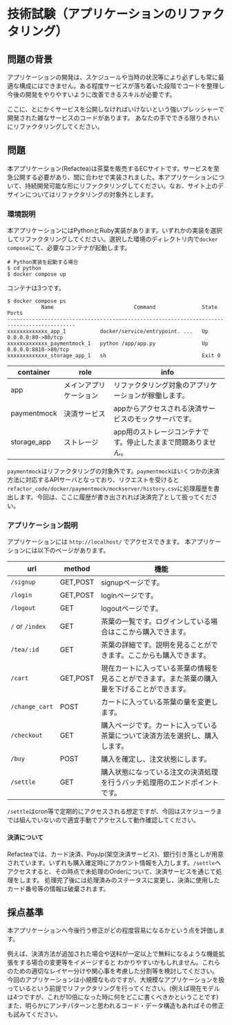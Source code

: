 # 技術試験（アプリケーションのリファクタリング）

## 問題の背景

アプリケーションの開発は、スケジュールや当時の状況等により必ずしも常に最適な構成にはできません。ある程度サービスが落ち着いた段階でコードを整理し今後の開発をやりやすいように改善できるスキルが必要です。

ここに、とにかくサービスを公開しなければいけないという強いプレッシャーで開発された雑なサービスのコードがあります。
あなたの手でできる限りきれいにリファクタリングしてください。

## 問題

本アプリケーション(Refactea)は茶葉を販売するECサイトです。サービスを至急公開する必要があり、間に合わせで実装されました。本アプリケーションについて、持続開発可能な形にリファクタリングしてください。なお、サイト上のデザインについてはリファクタリングの対象外とします。

### 環境説明

本アプリケーションにはPythonとRuby実装があります。いずれかの実装を選択してリファクタリングしてください。選択した環境のディレクトリ内で`docker compose`にて、必要なコンテナが起動します。


```
# Python実装を起動する場合
$ cd python
$ docker compose up
```

コンテナは3つです。


```
$ docker compose ps
           Name                          Command               State           Ports
--------------------------------------------------------------------------------------------
xxxxxxxxxxxxx_app_1           docker/service/entrypoint. ...   Up       0.0.0.0:80->80/tcp
xxxxxxxxxxxxx_paymentmock_1   python /app/app.py               Up       0.0.0.0:8810->80/tcp
xxxxxxxxxxxxx_storage_app_1   sh                               Exit 0
```


|container| role| info|
|---------|-----|-----|
|app| メインアプリケーション| リファクタリング対象のアプリケーションが稼働します。|
|paymentmock|決済サービス| appからアクセスされる決済サービスのモックサーバです。|
|storage_app|ストレージ| app用のストレージコンテナです。停止したままで問題ありません。|

`paymentmock`はリファクタリングの対象外です。`paymentmock`はいくつかの決済方法に対応するAPIサーバとなっており、リクエストを受けると`refactor_code/docker/paymentmock/mockserver/history.csv`に処理履歴を書出します。今回は、ここに履歴が書き出されれば決済完了として扱ってください。

### アプリケーション説明

アプリケーションには `http://localhost/` でアクセスできます。 本アプリケーションには以下のページがあります。

|url|method|機能|
|----|---|---|
|`/signup`|GET,POST| signupページです。|
|`/login`|GET,POST| loginページです。|
|`/logout`|GET| logoutページです。|
|`/` or `/index`|GET| 茶葉の一覧です。ログインしている場合はここから購入できます。|
|`/tea/:id`|GET|茶葉の詳細です。説明を見ることができます。ここからも購入できます。|
|`/cart`|GET,POST|現在カートに入っている茶葉の情報を見ることができます。また茶葉の購入量を下げることができます。|
|`/change_cart`|POST | カートに入っている茶葉の量を変更します。|
|`/checkout`|GET | 購入ページです。カートに入っている茶葉について決済方法を選択し、購入します。|
|`/buy`|POST | 購入を確定し、注文状態にします。|
|`/settle`|GET|購入状態になっている注文の決済処理を行うバッチ処理用のエンドポイントです。 |


`/settle`はcron等で定期的にアクセスされる想定ですが、今回はスケジューラまでは組んでいないので適宜手動でアクセスして動作確認してください。

#### 決済について

Refacteaでは、カード決済、PoyJp(架空決済サービス)、銀行引き落としが用意されています。いずれも購入確定時にアカウント情報を入力します。`/settle`へアクセスすると、その時点で未処理のOrderについて、決済サービスを通じて処理をします。
処理完了後には処理済みのステータスに変更し、決済に使用したカード番号等の情報は破棄されます。


## 採点基準

本アプリケーションへ今後行う修正がどの程度容易になるかという点を評価します。

例えば、決済方法が追加された場合や送料が一定以上で無料になるような機能拡張をする場合の変更等をイメージすると
わかりやすいかもしれません。これらのための適切なレイヤー分けや関心事を考慮した分割等を検討してください。
今回のアプリケーションは小規模なものですが、大規模なアプリケーションを扱っているという前提でリファクタリングを行ってください。(例えば現在モデルは4つですが、これが10倍になった時に何をどこに書くべきかということです)
また、明らかにアンチパターンと思われるコード・データ構造もあればその修正も試みてください。
